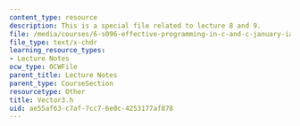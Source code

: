 ```yaml
---
content_type: resource
description: This is a special file related to lecture 8 and 9.
file: /media/courses/6-s096-effective-programming-in-c-and-c-january-iap-2014/ae55af63c7af7cc76e0c4253177af878_Vector3.h
file_type: text/x-chdr
learning_resource_types:
- Lecture Notes
ocw_type: OCWFile
parent_title: Lecture Notes
parent_type: CourseSection
resourcetype: Other
title: Vector3.h
uid: ae55af63-c7af-7cc7-6e0c-4253177af878
---
```

